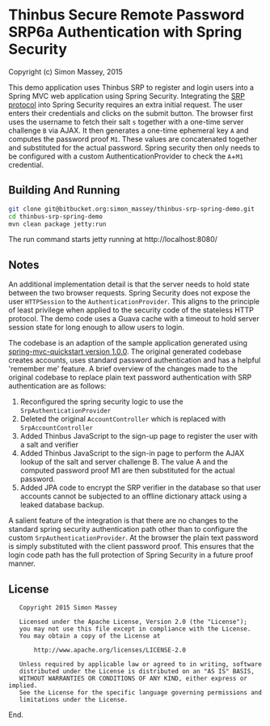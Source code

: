 # Thinbus Secure Remote Password SRP6a Authentication with Spring Security

Copyright (c) Simon Massey, 2015
 
This demo application uses Thinbus SRP to register and login users into a Spring MVC web application using Spring Security. Integrating the [SRP protocol](http://srp.stanford.edu/design.html) into Spring Security requires an extra initial request. The user enters their credentials and clicks on the submit button. The browser first uses the username to fetch their salt `s` together with a one-time server challenge `B` via AJAX. It then generates a one-time ephemeral key `A` and computes the password proof `M1`. These values are concatenated together and substituted for the actual password.  Spring security then only needs to be configured with a custom AuthenticationProvider to check the `A`+`M1` credential.  

## Building And Running

```sh
git clone git@bitbucket.org:simon_massey/thinbus-srp-spring-demo.git
cd thinbus-srp-spring-demo
mvn clean package jetty:run
```

The run command starts jetty running at http://localhost:8080/

## Notes

An additional implementation detail is that the server needs to hold state between the two browser requests. Spring Security does not expose the user `HTTPSession` to the `AuthenticationProvider`. This aligns to the principle of least privilege when applied to the security code of the stateless HTTP protocol. The demo code uses a Guava cache with a timeout to hold server session state for long enough to allow users to login. 

The codebase is an adaption of the sample application generated using [spring-mvc-quickstart version 1.0.0](https://github.com/kolorobot/spring-mvc-quickstart-archetype). The original generated codebase creates accounts, uses standard password authentication and has a helpful 'remember me' feature. A brief overview of the changes made to the original codebase to replace plain text password authentication with SRP authentication are as follows:
 
1. Reconfigured the spring security logic to use the `SrpAuthenticationProvider`
1. Deleted the original `AccountController` which is replaced with `SrpAccountController`
1. Added Thinbus JavaScript to the sign-up page to register the user with a salt and verifier
1. Added Thinbus JavaScript to the sign-in page to perform the AJAX lookup of the salt and server challenge B. The value A and the computed password proof M1 are then substituted for the actual password. 
1. Added JPA code to encrypt the SRP verifier in the database so that user accounts cannot be subjected to an offline dictionary attack using a leaked database backup. 

A salient feature of the integration is that there are no changes to the standard spring security authentication path other than to configure the custom `SrpAuthenticationProvider`. At the browser the plain text password is simply substituted with the client password proof. This ensures that the login code path has the full protection of Spring Security in a future proof manner.

## License

```
   Copyright 2015 Simon Massey

   Licensed under the Apache License, Version 2.0 (the "License");
   you may not use this file except in compliance with the License.
   You may obtain a copy of the License at

       http://www.apache.org/licenses/LICENSE-2.0

   Unless required by applicable law or agreed to in writing, software
   distributed under the License is distributed on an "AS IS" BASIS,
   WITHOUT WARRANTIES OR CONDITIONS OF ANY KIND, either express or implied.
   See the License for the specific language governing permissions and
   limitations under the License.
```
   
End.